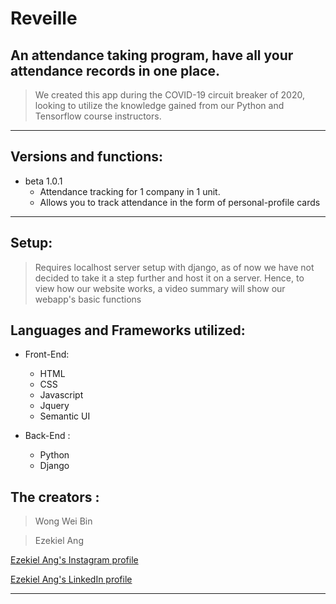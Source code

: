 # Reveille
## An attendance taking program, have all your attendance records in one place.

> We created this app during the COVID-19 circuit breaker of 2020, looking to utilize the knowledge gained from our Python and Tensorflow course instructors.

---

## Versions and functions:

* beta 1.0.1 
    * Attendance tracking for 1 company in 1 unit.
    * Allows you to track attendance in the form of personal-profile cards

---

## Setup:

> Requires localhost server setup with django, as of now we have not decided to take it a step further and host it on a server. Hence, to view how our website works, a video summary will show our webapp's basic functions


## Languages and Frameworks utilized:


* Front-End: 
   * HTML
   * CSS
   * Javascript
   * Jquery
   * Semantic UI
   
* Back-End :
   * Python
   * Django


## The creators : 
> Wong Wei Bin


> Ezekiel Ang 

[Ezekiel Ang's Instagram profile](www.instagram.com/angjhe)

[Ezekiel Ang's LinkedIn profile](www.linkedin.com/in/ezekiel-ang-704a9015a)

---



